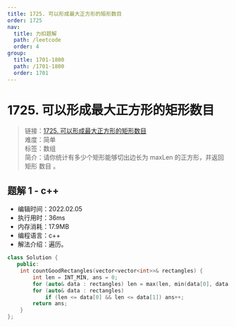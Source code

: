 ```yaml
---
title: 1725. 可以形成最大正方形的矩形数目
order: 1725
nav:
  title: 力扣题解
  path: /leetcode
  order: 4
group:
  title: 1701-1800
  path: /1701-1800
  order: 1701
---
```


# 1725. 可以形成最大正方形的矩形数目

> 链接：[1725. 可以形成最大正方形的矩形数目](https://leetcode-cn.com/problems/number-of-rectangles-that-can-form-the-largest-square/)  
> 难度：简单  
> 标签：数组  
> 简介：请你统计有多少个矩形能够切出边长为 maxLen 的正方形，并返回矩形 数目 。

## 题解 1 - c++

- 编辑时间：2022.02.05
- 执行用时：36ms
- 内存消耗：17.9MB
- 编程语言：c++
- 解法介绍：遍历。

```cpp
class Solution {
   public:
    int countGoodRectangles(vector<vector<int>>& rectangles) {
        int len = INT_MIN, ans = 0;
        for (auto& data : rectangles) len = max(len, min(data[0], data[1]));
        for (auto& data : rectangles)
            if (len <= data[0] && len <= data[1]) ans++;
        return ans;
    }
};
```
